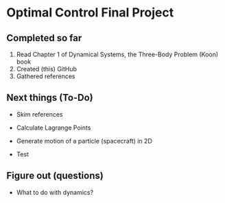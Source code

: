 # Optimal Control Final Project

## Completed so far

1. Read Chapter 1 of Dynamical Systems, the Three-Body Problem (Koon) book
2. Created (this) GitHub
3. Gathered references

## Next things (To-Do)

* Skim references
* Calculate Lagrange Points
* Generate motion of a particle (spacecraft) in 2D

 * Test

## Figure out (questions)

* What to do with dynamics?

